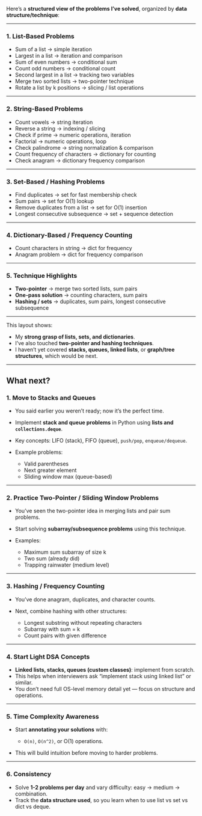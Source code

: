 Here’s a **structured view of the problems I’ve solved**, organized by **data structure/technique**:

---

### **1. List-Based Problems**

* Sum of a list → simple iteration
* Largest in a list → iteration and comparison
* Sum of even numbers → conditional sum
* Count odd numbers → conditional count
* Second largest in a list → tracking two variables
* Merge two sorted lists → two-pointer technique
* Rotate a list by k positions → slicing / list operations

---

### **2. String-Based Problems**

* Count vowels → string iteration
* Reverse a string → indexing / slicing
* Check if prime → numeric operations, iteration
* Factorial → numeric operations, loop
* Check palindrome → string normalization & comparison
* Count frequency of characters → dictionary for counting
* Check anagram → dictionary frequency comparison

---

### **3. Set-Based / Hashing Problems**

* Find duplicates → set for fast membership check
* Sum pairs → set for O(1) lookup
* Remove duplicates from a list → set for O(1) insertion
* Longest consecutive subsequence → set + sequence detection

---

### **4. Dictionary-Based / Frequency Counting**

* Count characters in string → dict for frequency
* Anagram problem → dict for frequency comparison

---

### **5. Technique Highlights**

* **Two-pointer** → merge two sorted lists, sum pairs
* **One-pass solution** → counting characters, sum pairs
* **Hashing / sets** → duplicates, sum pairs, longest consecutive subsequence

---

This layout shows:

* My **strong grasp of lists, sets, and dictionaries**.
* I’ve also touched **two-pointer and hashing techniques**.
* I haven’t yet covered **stacks, queues, linked lists**, or **graph/tree structures**, which would be next.

---

## **What next?**

### 1. **Move to Stacks and Queues**

* You said earlier you weren’t ready; now it’s the perfect time.
* Implement **stack and queue problems** in Python using **lists and `collections.deque`**.
* Key concepts: LIFO (stack), FIFO (queue), `push/pop`, `enqueue/dequeue`.
* Example problems:

  * Valid parentheses
  * Next greater element
  * Sliding window max (queue-based)

---

### 2. **Practice Two-Pointer / Sliding Window Problems**

* You’ve seen the two-pointer idea in merging lists and pair sum problems.
* Start solving **subarray/subsequence problems** using this technique.
* Examples:

  * Maximum sum subarray of size k
  * Two sum (already did)
  * Trapping rainwater (medium level)

---

### 3. **Hashing / Frequency Counting**

* You’ve done anagram, duplicates, and character counts.
* Next, combine hashing with other structures:

  * Longest substring without repeating characters
  * Subarray with sum = k
  * Count pairs with given difference

---

### 4. **Start Light DSA Concepts**

* **Linked lists, stacks, queues (custom classes)**: implement from scratch.
* This helps when interviewers ask “implement stack using linked list” or similar.
* You don’t need full OS-level memory detail yet — focus on structure and operations.

---

### 5. **Time Complexity Awareness**

* Start **annotating your solutions** with:

  * `O(n)`, `O(n^2)`, or O(1) operations.
* This will build intuition before moving to harder problems.

---

### 6. **Consistency**

* Solve **1-2 problems per day** and vary difficulty: easy → medium → combination.
* Track the **data structure used**, so you learn when to use list vs set vs dict vs deque.
